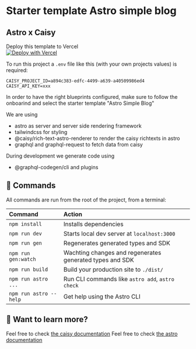 # Starter template Astro simple blog
## Astro x Caisy 

Deploy this template to Vercel
<br>
[![Deploy with Vercel](https://vercel.com/button)](https://vercel.com/new/clone?repository-url=https%3A%2F%2Fgithub.com%2Fcaisy-io%2Fstarter-template-astro-simple-blog&env=CAISY_PROJECT_ID,CAISY_API_KEY&envDescription=CAISY_PROJECT_ID%20and%20CAISY_API_KEY%20is%20required%20for%20the%20tempalte%20to%20work&envLink=https%3A%2F%2Fcaisy.io%2Fdeveloper%2Fdocs%2Fauthentication%2Fapi-keys&project-name=caisy-astro-simple-blog&repository-name=caisy-astro-simple-blog&demo-title=caisy-astro-simple-blog&demo-description=Example%20Deployment%20of%20this%20Template&demo-url=https%3A%2F%2Fstarter-template-astro-simple-blog.vercel.app)


To run this project a `.env` file like this (with your own projects values) is required: 
```
CAISY_PROJECT_ID=a894c383-edfc-4499-a639-a40509986ed4
CAISY_API_KEY=xxx
```

In order to have the right blueprints configured, make sure to follow the onboarind and select the starter template "Astro Simple Blog"

We are using 
- astro as server and server side rendering framework 
- tailwindcss for styling
- @caisy/rich-text-astro-renderer to render the caisy richtexts in astro
- graphql and graphql-request to fetch data from caisy

During development we generate code using 
- @graphql-codegen/cli and plugins

## 🧞 Commands

All commands are run from the root of the project, from a terminal:

| Command                | Action                                                   |
| :--------------------- | :--------------------------------------------------------|
| `npm install`          | Installs dependencies                                    |
| `npm run dev`          | Starts local dev server at `localhost:3000`              |
| `npm run gen`          | Regenerates generated types and SDK                      |
| `npm run gen:watch`    | Wachting changes and regenerates generated types and SDK |
| `npm run build`        | Build your production site to `./dist/`                  |
| `npm run astro ...`    | Run CLI commands like `astro add`, `astro check`         |
| `npm run astro --help` | Get help using the Astro CLI                             |

## 👀 Want to learn more?

Feel free to check [the caisy documentation](https://caisy.io/developer/docs) 
Feel free to check [the astro documentation](https://docs.astro.build) 

